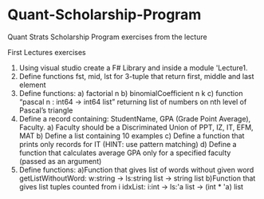 # Quant-Scholarship-Program
Quant Strats Scholarship Program exercises from the lecture

First Lectures exercises
1. Using visual studio create a F# Library and inside a module 'Lecture1.
2. Define functions fst, mid, lst for 3-tuple that return first, middle and last element
3. Define functions:
a) factorial n
b) binomialCoefficient n k
c) function “pascal n : int64 -> int64 list” returning list of numbers on nth level of Pascal’s
triangle
4. Define a record containing: StudentName, GPA (Grade Point Average), Faculty.
a) Faculty should be a Discriminated Union of PPT, IZ, IT, EFM, MAT
b) Define a list containing 10 examples
c) Define a function that prints only records for IT (HINT: use pattern matching)
d) Define a function that calculates average GPA only for a specified faculty (passed as an
argument)
5. Define functions:
a)Function that gives list of words without given word
getListWithoutWord: w:string ->  ls:string list -> string list
b)Function that gives list tuples counted from i
idxList: i:int -> ls:'a list -> (int * 'a) list
